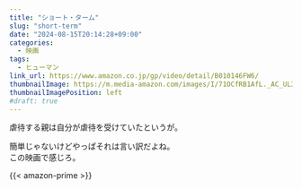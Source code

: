 ```yaml
---
title: "ショート・ターム"
slug: "short-term"
date: "2024-08-15T20:14:28+09:00"
categories:
  - 映画
tags:
  - ヒューマン
link_url: https://www.amazon.co.jp/gp/video/detail/B010146FW6/
thumbnailImage: https://m.media-amazon.com/images/I/71OCfRB1AfL._AC_UL320_.jpg
thumbnailImagePosition: left
#draft: true
---
```

虐待する親は自分が虐待を受けていたというが。
<!--more-->
簡単じゃないけどやっぱそれは言い訳だよね。  
この映画で感じろ。

{{< amazon-prime >}}
